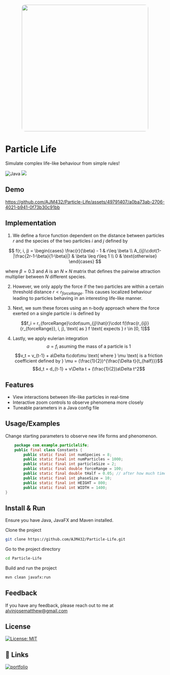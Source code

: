 <div align="center">
<img style="border-radius: 10px" width="400" height="400" src="https://github.com/user-attachments/assets/e29b3449-b2be-4613-ab47-3cbe8f202f7e">
</div>

# Particle Life

Simulate complex life-like behaviour from simple rules!

![Java](https://img.shields.io/badge/java-%23ED8B00.svg?style=for-the-badge&logo=openjdk&logoColor=white) ![](https://img.shields.io/badge/javafx-%23FF0000.svg?style=for-the-badge&logo=javafx&logoColor=white)

## Demo
https://github.com/AJM432/Particle-Life/assets/49791407/a0ba73ab-2706-4021-b941-0f73b30c91bb

## Implementation
1. We define a force function dependent on the distance between particles $r$ and the species of the two particles $i$ and $j$ defined by

$$
f(r, i, j) = 
\begin{cases} 
      \frac{r}{\beta} - 1 & r\leq \beta \\
      A_{ij}\cdot(1-|\frac{2r-1-\beta}{1-\beta}|) & \beta \leq r\leq 1 \\
      0 & \text{otherwise}
   \end{cases}
$$

where $\beta=0.3$ and $A$ is an $N \times N$ matrix that defines the pairwise attraction multiplier between $N$ different species.

2. However, we only apply the force if the two particles are within a certain threshold distance $r < r_{forceRange}$. This causes localized behaviour leading to particles behaving in an interesting life-like manner.

3. Next, we sum these forces using an n-body approach where the force exerted on a single particle $i$ is defined by

$$f_i = r_{forceRange}\cdot\sum_{j}\hat{r}\cdot f(\frac{r_{ij}}{r_{forceRange}}, i, j), \text{ as } f \text{ expects } r \in [0, 1]$$

4. Lastly, we apply eulerian integration
$$a = f_i \text{ asuming the mass of a particle is 1}$$
$$v_t = v_{t-1} + a\Delta t\cdot\mu \text{ where } \mu \text{ is a friction coefficient defined by } \mu = (\frac{1}{2})^{\frac{\Delta t}{t_{half}}}$$
$$d_t = d_{t-1} + v\Delta t + (\frac{1}{2})a\Delta t^2$$

## Features

- View interactions between life-like particles in real-time
- Interactive zoom controls to observe phenomena more closely
- Tuneable parameters in a Java config file

## Usage/Examples
Change starting parameters to observe new life forms and phenomenon.

```java
	package com.example.particlelife;
	public final class Constants {
	    public static final int numSpecies = 8;
	    public static final int numParticles = 1000;
	    public static final int particleSize = 2;
	    public static final double forceRange = 100;
	    public static final double tHalf = 0.05; // after how much time exactly half the velocity will be lost to friction
	    public static final int phaseSize = 10;
	    public static final int HEIGHT = 800;
	    public static final int WIDTH = 1400;
}
```

## Install & Run
Ensure you have Java, JavaFX and Maven installed.

Clone the project

```bash
git clone https://github.com/AJM432/Particle-Life.git

```


Go to the project directory

```bash
cd Particle-Life
```

Build and run the project

```bash
mvn clean javafx:run
```

## Feedback

If you have any feedback, please reach out to me at alvinjosematthew@gmail.com

## License

[![License: MIT](https://img.shields.io/badge/License-MIT-blue.svg)](https://opensource.org/licenses/MIT)
## 🔗 Links
[![portfolio](https://img.shields.io/badge/my_portfolio-000?style=for-the-badge&logo=ko-fi&logoColor=white)](https://alvinmatthew.com/)
